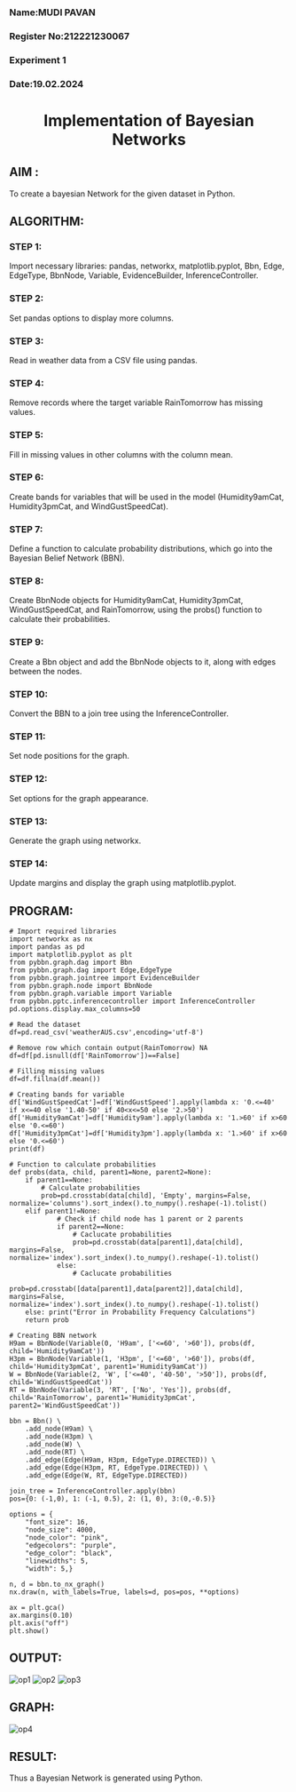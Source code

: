 <H3> Name:MUDI PAVAN </H3>
<H3>Register No:212221230067</H3>
<H3> Experiment 1</H3>
<H3>Date:19.02.2024</H3>
<H1 ALIGN=CENTER> Implementation of Bayesian Networks</H1>

## AIM :
To create a bayesian Network for the given dataset in Python.

## ALGORITHM:
### STEP 1:
Import necessary libraries: pandas, networkx, matplotlib.pyplot, Bbn, Edge, EdgeType, BbnNode, Variable, EvidenceBuilder, InferenceController.
### STEP 2:
Set pandas options to display more columns.
### STEP 3:
Read in weather data from a CSV file using pandas.
### STEP 4:
Remove records where the target variable RainTomorrow has missing values.
### STEP 5:
Fill in missing values in other columns with the column mean.
### STEP 6:
Create bands for variables that will be used in the model (Humidity9amCat, Humidity3pmCat, and WindGustSpeedCat).
### STEP 7:
Define a function to calculate probability distributions, which go into the Bayesian Belief Network (BBN).
### STEP 8:
Create BbnNode objects for Humidity9amCat, Humidity3pmCat, WindGustSpeedCat, and RainTomorrow, using the probs() function to calculate their probabilities.
### STEP 9:
Create a Bbn object and add the BbnNode objects to it, along with edges between the nodes.
### STEP 10:
Convert the BBN to a join tree using the InferenceController.
### STEP 11:
Set node positions for the graph.
### STEP 12:
Set options for the graph appearance.
### STEP 13:
Generate the graph using networkx.
### STEP 14:
Update margins and display the graph using matplotlib.pyplot.

## PROGRAM:
```
# Import required libraries
import networkx as nx
import pandas as pd
import matplotlib.pyplot as plt
from pybbn.graph.dag import Bbn
from pybbn.graph.dag import Edge,EdgeType
from pybbn.graph.jointree import EvidenceBuilder
from pybbn.graph.node import BbnNode
from pybbn.graph.variable import Variable
from pybbn.pptc.inferencecontroller import InferenceController
pd.options.display.max_columns=50

# Read the dataset
df=pd.read_csv('weatherAUS.csv',encoding='utf-8')

# Remove row which contain output(RainTomorrow) NA
df=df[pd.isnull(df['RainTomorrow'])==False]

# Filling missing values
df=df.fillna(df.mean())

# Creating bands for variable
df['WindGustSpeedCat']=df['WindGustSpeed'].apply(lambda x: '0.<=40'   if x<=40 else '1.40-50' if 40<x<=50 else '2.>50')
df['Humidity9amCat']=df['Humidity9am'].apply(lambda x: '1.>60' if x>60 else '0.<=60')
df['Humidity3pmCat']=df['Humidity3pm'].apply(lambda x: '1.>60' if x>60 else '0.<=60')
print(df)

# Function to calculate probabilities
def probs(data, child, parent1=None, parent2=None):
    if parent1==None:
        # Calculate probabilities
        prob=pd.crosstab(data[child], 'Empty', margins=False, normalize='columns').sort_index().to_numpy().reshape(-1).tolist()
    elif parent1!=None:
            # Check if child node has 1 parent or 2 parents
            if parent2==None:
                # Caclucate probabilities
                prob=pd.crosstab(data[parent1],data[child], margins=False, normalize='index').sort_index().to_numpy().reshape(-1).tolist()
            else:
                # Caclucate probabilities
                prob=pd.crosstab([data[parent1],data[parent2]],data[child], margins=False, normalize='index').sort_index().to_numpy().reshape(-1).tolist()
    else: print("Error in Probability Frequency Calculations")
    return prob

# Creating BBN network
H9am = BbnNode(Variable(0, 'H9am', ['<=60', '>60']), probs(df, child='Humidity9amCat'))
H3pm = BbnNode(Variable(1, 'H3pm', ['<=60', '>60']), probs(df, child='Humidity3pmCat', parent1='Humidity9amCat'))
W = BbnNode(Variable(2, 'W', ['<=40', '40-50', '>50']), probs(df, child='WindGustSpeedCat'))
RT = BbnNode(Variable(3, 'RT', ['No', 'Yes']), probs(df, child='RainTomorrow', parent1='Humidity3pmCat', parent2='WindGustSpeedCat'))

bbn = Bbn() \
    .add_node(H9am) \
    .add_node(H3pm) \
    .add_node(W) \
    .add_node(RT) \
    .add_edge(Edge(H9am, H3pm, EdgeType.DIRECTED)) \
    .add_edge(Edge(H3pm, RT, EdgeType.DIRECTED)) \
    .add_edge(Edge(W, RT, EdgeType.DIRECTED))

join_tree = InferenceController.apply(bbn)
pos={0: (-1,0), 1: (-1, 0.5), 2: (1, 0), 3:(0,-0.5)}

options = {
    "font_size": 16,
    "node_size": 4000,
    "node_color": "pink",
    "edgecolors": "purple",
    "edge_color": "black",
    "linewidths": 5,
    "width": 5,}

n, d = bbn.to_nx_graph()
nx.draw(n, with_labels=True, labels=d, pos=pos, **options)

ax = plt.gca()
ax.margins(0.10)
plt.axis("off")
plt.show()
```

## OUTPUT:
![op1](https://github.com/PAARKAVYB/Ex1-AAI/assets/93509383/efbba958-d148-49a9-9de2-fcb3e3e18384)
![op2](https://github.com/PAARKAVYB/Ex1-AAI/assets/93509383/53f4dad6-c5bc-4f59-88de-4ee411fd9936)
![op3](https://github.com/PAARKAVYB/Ex1-AAI/assets/93509383/9afea35e-82ff-49c4-b165-17328ecbedac)

## GRAPH:
![op4](https://github.com/PAARKAVYB/Ex1-AAI/assets/93509383/d75845b2-c7e5-493b-b4d2-bee7c4ee99fe)

## RESULT:
Thus a Bayesian Network is generated using Python.



